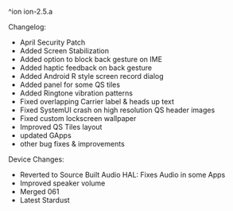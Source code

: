 ^ion
ion-2.5.a

 Changelog:
- April Security Patch
- Added Screen Stabilization
- Added option to block back gesture on IME
- Added haptic feedback on back gesture
- Added Android R style screen record dialog
- Added panel for some QS tiles
- Added Ringtone vibration patterns
- Fixed overlapping Carrier label & heads up text
- Fixed SystemUI crash on high resolution QS header images
- Fixed custom lockscreen wallpaper
- Improved QS Tiles layout
- updated GApps
- other bug fixes & improvements

 Device Changes:
- Reverted to Source Built Audio HAL: Fixes Audio in some Apps
- Improved speaker volume
- Merged 061
- Latest Stardust
